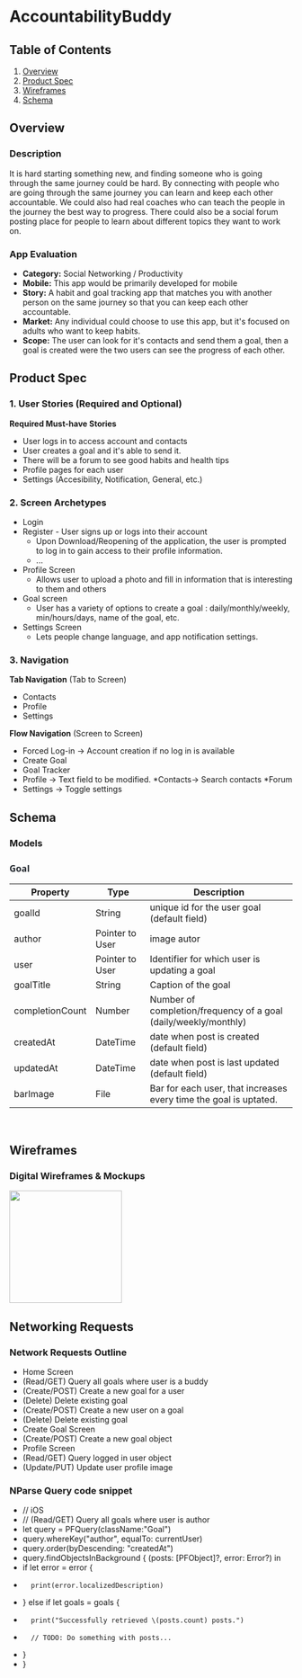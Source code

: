 
# AccountabilityBuddy

## Table of Contents
1. [Overview](#Overview)
1. [Product Spec](#Product-Spec)
1. [Wireframes](#Wireframes) 
2. [Schema](#Schema)
## Overview
### Description
It is hard starting something new, and finding someone who is going through the same journey could be hard. By connecting with people who are going through the same journey you can learn and keep each other accountable. We could also had real coaches who can teach the people in the journey the best way to progress. There could also be a social forum posting place for people to learn about different topics they want to work on.

### App Evaluation
- **Category:** Social Networking / Productivity
- **Mobile:** This app would be primarily developed for mobile
- **Story:** A habit and goal tracking app that matches you with another person on the same journey so that you can keep each other accountable.
- **Market:** Any individual could choose to use this app, but it's focused on adults who want to keep habits.
- **Scope:** The user can look for it's contacts and send them a goal, then a goal is created were the two users can see the progress of each other.

## Product Spec
### 1. User Stories (Required and Optional)

**Required Must-have Stories**

* User logs in to access account and contacts
* User creates a goal and it's able to send it.
* There will be a forum to see good habits and health tips
* Profile pages for each user
* Settings (Accesibility, Notification, General, etc.)

### 2. Screen Archetypes

* Login 
* Register - User signs up or logs into their account
   * Upon Download/Reopening of the application, the user is prompted to log in to gain access to their profile information.
   * ...
* Profile Screen 
   * Allows user to upload a photo and fill in information that is interesting to them and others
* Goal screen
   * User has a variety of options to create a goal : daily/monthly/weekly, min/hours/days, name of the goal, etc.
* Settings Screen
   * Lets people change language, and app notification settings.

### 3. Navigation

**Tab Navigation** (Tab to Screen)

* Contacts
* Profile
* Settings

**Flow Navigation** (Screen to Screen)
* Forced Log-in -> Account creation if no log in is available
* Create Goal
* Goal Tracker
* Profile -> Text field to be modified. 
*Contacts-> Search contacts
*Forum 
* Settings -> Toggle settings


## Schema
### Models
 
<html xmlns:o="urn:schemas-microsoft-com:office:office"
xmlns:w="urn:schemas-microsoft-com:office:word"
xmlns:m="http://schemas.microsoft.com/office/2004/12/omml"
xmlns="http://www.w3.org/TR/REC-html40"><p class="MsoNormal" style="margin: 0.25in 0in 12pt; font-size: medium; font-family: Calibri, sans-serif; caret-color: rgb(0, 0, 0); color: rgb(0, 0, 0); font-style: normal; font-variant-caps: normal; font-weight: normal; letter-spacing: normal; orphans: auto; text-align: start; text-indent: 0px; text-transform: none; white-space: normal; widows: auto; word-spacing: 0px; -webkit-text-size-adjust: auto; -webkit-text-stroke-width: 0px; text-decoration: none;"><b><span style="font-family: &quot;Segoe UI&quot;, sans-serif; color: rgb(36, 41, 47);">Goal<o:p></o:p></span></b></p>

Property | Type | Description
-- | -- | --
goalId | String | unique id for the user goal (default field)
author | Pointer to User | image autor
user | Pointer to User | Identifier for which user is updating a goal
goalTitle | String | Caption of the goal
completionCount | Number | Number of completion/frequency of a goal (daily/weekly/monthly)
createdAt | DateTime | date when post is created (default field)
updatedAt | DateTime | date when post is last updated (default field)
barImage | File | Bar for each user, that increases every time the goal is uptated.

<p class="MsoNormal" style="margin: 0in; font-size: medium; font-family: Calibri, sans-serif; caret-color: rgb(0, 0, 0); color: rgb(0, 0, 0); font-style: normal; font-variant-caps: normal; font-weight: normal; letter-spacing: normal; orphans: auto; text-align: start; text-indent: 0px; text-transform: none; white-space: normal; widows: auto; word-spacing: 0px; -webkit-text-size-adjust: auto; -webkit-text-stroke-width: 0px; text-decoration: none;"><span lang="EN-US"><o:p> </o:p></span></p></html>


## Wireframes
### Digital Wireframes & Mockups
<img src="https://i.postimg.cc/jqgyDszX/865a63a23f176f0cf311b9ee3d366bf6.png" height=200>

## Networking Requests
### Network Requests Outline
* Home Screen
* (Read/GET) Query all goals where user is a buddy
* (Create/POST) Create a new goal for a user
* (Delete) Delete existing goal
* (Create/POST) Create a new user on a goal
* (Delete) Delete existing goal
* Create Goal Screen
* (Create/POST) Create a new goal object
* Profile Screen
* (Read/GET) Query logged in user object
* (Update/PUT) Update user profile image

### NParse Query code snippet
* // iOS
* // (Read/GET) Query all goals where user is author
* let query = PFQuery(className:"Goal")
* query.whereKey("author", equalTo: currentUser)
* query.order(byDescending: "createdAt")
* query.findObjectsInBackground { (posts: [PFObject]?, error: Error?) in
*    if let error = error {
*       print(error.localizedDescription)
*    } else if let goals = goals {
*       print("Successfully retrieved \(posts.count) posts.")
*       // TODO: Do something with posts...
*    }
* }

